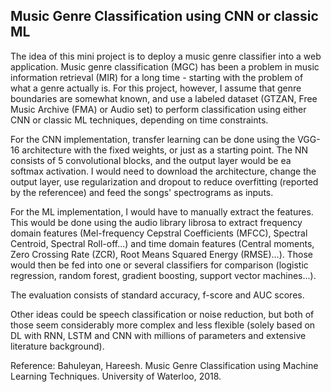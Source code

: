 ## Music Genre Classification using CNN or classic ML

The idea of this mini project is to deploy a music genre classifier into a web application. Music genre classification (MGC) has been a problem in music information retrieval (MIR) for a long time - starting with the problem of what a genre actually is. For this project, however, I assume that genre boundaries are somewhat known, and use a labeled dataset (GTZAN, Free Music Archive (FMA) or Audio set) to perform classification using either CNN or classic ML techniques, depending on time constraints. 

For the CNN implementation, transfer learning can be done using the VGG-16 architecture with the fixed weights, or just as a starting point. The NN consists of 5 convolutional blocks, and the output layer would be ea softmax activation. I would need to download the architecture, change the output layer, use regularization and dropout to reduce overfitting (reported by the referencee) and feed the songs' spectrograms as inputs. 

For the ML implementation, I would have to manually extract the features. This would be done using the audio library librosa to extract frequency domain features (Mel-frequency Cepstral Coefficients (MFCC), Spectral Centroid, Spectral Roll-off...) and time domain features (Central moments, Zero Crossing Rate (ZCR), Root Means Squared Energy (RMSE)...). Those would then be fed into one or several classifiers for comparison (logistic regression, random forest, gradient boosting, support vector machines...).

The evaluation consists of standard accuracy, f-score and AUC scores.

Other ideas could be speech classification or noise reduction, but both of those seem considerably more complex and less flexible (solely based on DL with RNN, LSTM and CNN with millions of parameters and extensive literature background).

Reference:
Bahuleyan, Hareesh. Music Genre Classification using Machine Learning Techniques. University of Waterloo, 2018.
